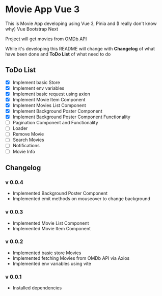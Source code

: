 # Movie App Vue 3

This is Movie App developing using Vue 3, Pinia and (I really don't know why) Vue Bootstrap Next

Project will get movies from [OMDb API](https://www.omdbapi.com/)

While it's developing this README will change with **Changelog** of what have been done and **ToDo List** of what need to do

## ToDo List

-   [x] Implement basic Store
-   [x] Implement env variables
-   [x] Implement basic request using axion
-   [x] Implement Movie Item Component
-   [x] Implement Movies List Component
-   [x] Implement Background Poster Component
-   [x] Implement Background Poster Component Functionality
-   [ ] Pagination Component and Functionality
-   [ ] Loader
-   [ ] Remove Movie
-   [ ] Search Movies
-   [ ] Notifications
-   [ ] Movie Info

## Changelog

### v 0.0.4

-   Implemented Background Poster Component
-   Implemented emit methods on mouseover to change background

### v 0.0.3

-   Implemented Movie List Component
-   Implemented Movie Item Component

### v 0.0.2

-   Implemented basic store Movies
-   Implemented fetching Movies from OMDb API via Axios
-   Implemented env variables using vite

### v 0.0.1

-   Installed dependencies
